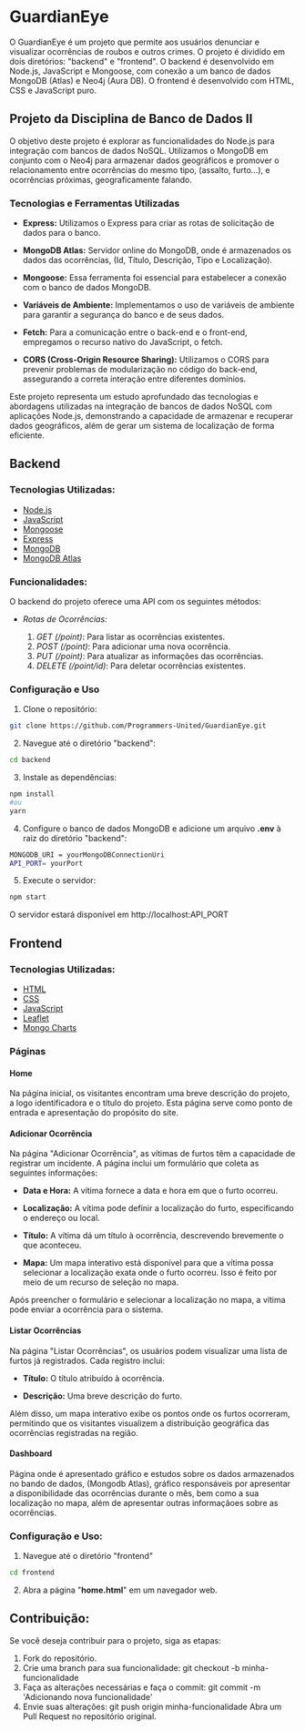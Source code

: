 # **GuardianEye**

O GuardianEye é um projeto que permite aos usuários denunciar e visualizar ocorrências de roubos e outros crimes. O projeto é dividido em dois diretórios: "backend" e "frontend". O backend é desenvolvido em Node.js, JavaScript e Mongoose, com conexão a um banco de dados MongoDB (Atlas) e Neo4j (Aura DB). O frontend é desenvolvido com HTML, CSS e JavaScript puro.

## **Projeto da Disciplina de Banco de Dados II**

O objetivo deste projeto é explorar as funcionalidades do Node.js para integração com bancos de dados NoSQL. Utilizamos o MongoDB em conjunto com o Neo4j para armazenar dados geográficos e promover o relacionamento entre ocorrências do mesmo tipo, (assalto, furto...), e ocorrências próximas, geograficamente falando.

### Tecnologias e Ferramentas Utilizadas

- **Express:** Utilizamos o Express para criar as rotas de solicitação de dados para o banco.

- **MongoDB Atlas:** Servidor online do MongoDB, onde é armazenados os dados das ocorrências, (Id, Título, Descrição, Tipo e Localização). 

- **Mongoose:** Essa ferramenta foi essencial para estabelecer a conexão com o banco de dados MongoDB.

- **Variáveis de Ambiente:** Implementamos o uso de variáveis de ambiente para garantir a segurança do banco e de seus dados.

- **Fetch:** Para a comunicação entre o back-end e o front-end, empregamos o recurso nativo do JavaScript, o fetch.

- **CORS (Cross-Origin Resource Sharing):** Utilizamos o CORS para prevenir problemas de modularização no código do back-end, assegurando a correta interação entre diferentes domínios.

Este projeto representa um estudo aprofundado das tecnologias e abordagens utilizadas na integração de bancos de dados NoSQL com aplicações Node.js, demonstrando a capacidade de armazenar e recuperar dados geográficos, além de gerar um sistema de localização de forma eficiente.

## **Backend**

### Tecnologias Utilizadas:

- [Node.js](https://nodejs.org/en)
- [JavaScript](https://developer.mozilla.org/en-US/docs/Web/JavaScript)
- [Mongoose](https://mongoosejs.com/)
- [Express](https://expressjs.com/pt-br/)
- [MongoDB](https://www.mongodb.com/)
- [MongoDB Atlas](https://www.mongodb.com/docs/atlas/)

### Funcionalidades:

O backend do projeto oferece uma API com os seguintes métodos:

- _Rotas de Ocorrências:_

   1. _GET (/point)_: Para listar as ocorrências existentes.
   2. _POST (/point)_: Para adicionar uma nova ocorrência.
   3. _PUT (/point)_: Para atualizar as informações das ocorrências.
   4. _DELETE (/point/id)_: Para deletar ocorrências existentes.


### Configuração e Uso

1. Clone o repositório:

```bash
git clone https://github.com/Programmers-United/GuardianEye.git
```

2. Navegue até o diretório "backend":

```bash
cd backend
```

3. Instale as dependências:

```bash
npm install
#ou
yarn
```

4. Configure o banco de dados MongoDB e adicione um arquivo **.env** à raiz do diretório "backend":

```bash
MONGODB_URI = yourMongoDBConnectionUri
API_PORT= yourPort
```

5. Execute o servidor:

```bash
npm start
```

O servidor estará disponível em http://localhost:API_PORT

## **Frontend**

### Tecnologias Utilizadas:

- [HTML](https://developer.mozilla.org/en-US/docs/Web/HTML)
- [CSS](https://developer.mozilla.org/en-US/docs/Web/CSS)
- [JavaScript](https://developer.mozilla.org/en-US/docs/Web/JavaScript)
- [Leaflet](https://leafletjs.com/)
- [Mongo Charts](https://www.mongodb.com/docs/charts/)

### Páginas

#### Home

Na página inicial, os visitantes encontram uma breve descrição do projeto, a logo identificadora e o título do projeto. Esta página serve como ponto de entrada e apresentação do propósito do site.

#### Adicionar Ocorrência

Na página "Adicionar Ocorrência", as vítimas de furtos têm a capacidade de registrar um incidente. A página inclui um formulário que coleta as seguintes informações:

- **Data e Hora:** A vítima fornece a data e hora em que o furto ocorreu.

- **Localização:** A vítima pode definir a localização do furto, especificando o endereço ou local.

- **Título:** A vítima dá um título à ocorrência, descrevendo brevemente o que aconteceu.

- **Mapa:** Um mapa interativo está disponível para que a vítima possa selecionar a localização exata onde o furto ocorreu. Isso é feito por meio de um recurso de seleção no mapa.

Após preencher o formulário e selecionar a localização no mapa, a vítima pode enviar a ocorrência para o sistema.

#### Listar Ocorrências

Na página "Listar Ocorrências", os usuários podem visualizar uma lista de furtos já registrados. Cada registro inclui:

- **Título:** O título atribuído à ocorrência.

- **Descrição:** Uma breve descrição do furto.

Além disso, um mapa interativo exibe os pontos onde os furtos ocorreram, permitindo que os visitantes visualizem a distribuição geográfica das ocorrências registradas na região.

#### Dashboard

Página onde é apresentado gráfico e estudos sobre os dados armazenados no bando de dados, (Mongodb Atlas), gráfico responsáveis por apresentar a disponibilidade das ocorrências durante o mês, bem como a sua localização no mapa, além de apresentar outras informaçãoes sobre as ocorrências.

### Configuração e Uso:

1. Navegue até o diretório "frontend"

```bash
cd frontend
```

2. Abra a página "**home.html**" em um navegador web.

## **Contribuição**:

Se você deseja contribuir para o projeto, siga as etapas:

1. Fork do repositório.
2. Crie uma branch para sua funcionalidade: git checkout -b minha-funcionalidade
3. Faça as alterações necessárias e faça o commit: git commit -m 'Adicionando nova funcionalidade'
4. Envie suas alterações: git push origin minha-funcionalidade
   Abra um Pull Request no repositório original.
